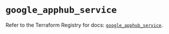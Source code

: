 # `google_apphub_service`

Refer to the Terraform Registry for docs: [`google_apphub_service`](https://registry.terraform.io/providers/hashicorp/google/6.8.0/docs/resources/apphub_service).
